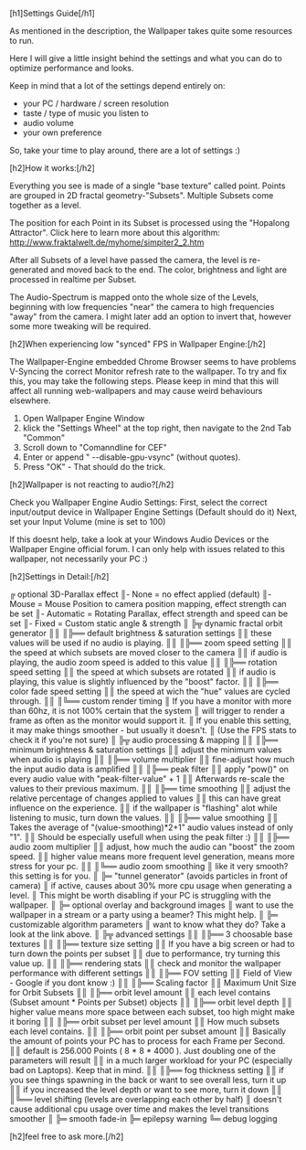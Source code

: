 [h1]Settings Guide[/h1]

As mentioned in the description, the Wallpaper takes quite some resources to run.

Here I will give a little insight behind the settings and what you can do to optimize performance and looks.

Keep in mind that a lot of the settings depend entirely on:
- your PC / hardware / screen resolution
- taste / type of music you listen to
- audio volume
- your own preference

So, take your time to play around, there are a lot of settings :)


[h2]How it works:[/h2]

Everything you see is made of a single "base texture" called point.
Points are grouped in 2D fractal geometry-"Subsets".
Multiple Subsets come together as a level.

The position for each Point in its Subset is processed using the "Hopalong Attractor".
Click here to learn more about this algorithm: http://www.fraktalwelt.de/myhome/simpiter2_2.htm

After all Subsets of a level have passed the camera, the level is re-generated and moved back to the end.
The color, brightness and light are processed in realtime per Subset.

The Audio-Spectrum is mapped onto the whole size of the Levels, beginning with low frequencies "near" the camera to high frequencies "away" from the camera. I might later add an option to invert that, however some more tweaking will be required.


[h2]When experiencing low "synced" FPS in Wallpaper Engine:[/h2]

The Wallpaper-Engine embedded Chrome Browser seems to have problems V-Syncing the correct Monitor refresh rate to the wallpaper.
To try and fix this, you may take the following steps. Please keep in mind that this will affect all running web-wallpapers
and may cause weird behaviours elsewhere.

1. Open Wallpaper Engine Window
2. klick the "Settings Wheel" at the top right, then navigate to the 2nd Tab "Common" 
3. Scroll down to "Comanndline for CEF"
4. Enter or append " --disable-gpu-vsync" (without quotes).
5. Press "OK" - That should do the trick.


[h2]Wallpaper is not reacting to audio?[/h2]

Check you Wallpaper Engine Audio Settings:
First, select the correct input/output device in Wallpaper Engine Settings (Default should do it)
Next, set your Input Volume (mine is set to 100)

If this doesnt help, take a look at your Windows Audio Devices or the Wallpaper Engine official forum.
I can only help with issues related to this wallpaper, not necessarily your PC :)


[h2]Settings in Detail:[/h2]

╔ optional 3D-Parallax effect
║- None = no effect applied (default)
║- Mouse = Mouse Position to camera position mapping, effect strength can be set
║- Automatic = Rotating Parallax, effect strength and speed can be set
║- Fixed = Custom static angle & strength
║
╠╦ dynamic fractal orbit generator
║║
║╠══ default brightness & saturation settings 
║║   these values will be used if no audio is playing.
║║
║╠══ zoom speed setting
║║   the speed at which subsets are moved closer to the camera
║║   if audio is playing, the audio zoom speed is added to this value
║║
║╠══ rotation speed setting
║║   the speed at which subsets are rotated
║║   if audio is playing, this value is slightly influenced by the "boost" factor.
║║
║╠══ color fade speed setting
║║   the speed at wich the "hue" values are cycled through.
║║
║╚══ custom render timing
║    If you have a monitor with more than 60hz, it is not 100% certain that the system
║    will trigger to render a frame as often as the monitor would support it. 
║    If you enable this setting, it may make things smoother - but usually it doesn't.
║    (Use the FPS stats to check it if you're not sure)
║
╠╦ audio processing & mapping
║║
║╠══ minimum brightness & saturation settings
║║   adjust the minimum values when audio is playing
║║
║╠══ volume multiplier
║║   fine-adjust how much the input audio data is amplified
║║
║╠══ peak filter
║║   apply "pow()" on every audio value with "peak-filter-value" + 1
║║   Afterwards re-scale the values to their previous maximum.
║║
║╠══ time smoothing
║║   adjust the relative percentage of changes applied to values
║║   this can have great influence on the experience.
║║   if the wallpaper is "flashing" alot while listening to music, turn down the values.
║║
║╠══ value smoothing
║║   Takes the average of "(value-smoothing)*2+1" audio values instead of only "1".
║║   Should be especially usefull when using the peak filter :)
║║
║╠══ audio zoom multiplier
║║   adjust, how much the audio can "boost" the zoom speed.
║║   higher value means more frequent level generation, means more stress for your pc.
║║
║╚══ audio zoom smoothing
║    like it very smooth? this setting is for you.
║
╠═ "tunnel generator" (avoids particles in front of camera)
║  if active, causes about 30% more cpu usage when generating a level.
║  This might be worth disabling if your PC is struggling with the wallpaper.
║
╠═ optional overlay and background images
║  want to use the wallpaper in a stream or a party using a beamer? This might help.
║
╠═ customizable algorithm parameters
║  want to know what they do? Take a look at the link above.
║
╠╦ advanced settings
║║
║╠══ 3 choosable base textures
║║
║╠══ texture size setting
║║   If you have a big screen or had to turn down the points per subset 
║║   due to performance, try turning this value up.
║║
║╠══ rendering stats
║║   check and monitor the wallpaper performance with different settings
║║
║╠══ FOV setting
║║   Field of View - Google if you dont know :)
║║
║╠══ Scaling factor
║║   Maximum Unit Size for Orbit Subsets
║║
║╠══ orbit level amount
║║   each level contains (Subset amount * Points per Subset) objects
║║
║╠══ orbit level depth
║║   higher value means more space between each subset, too high might make it boring
║║
║╠══ orbit subset per level amount
║║   How much subsets each level contains.
║║
║╠══ orbit point per subset amount
║║   Basically the amount of points your PC has to process for each Frame per Second.
║║   default is 256.000 Points ( 8 * 8 * 4000 ). Just doubling one of the parameters will result 
║║   in a much larger workload for your PC (especially bad on Laptops). Keep that in mind.
║║
║╠══ fog thickness setting
║║   if you see things spawning in the back or want to see overall less, turn it up
║║   if you increased the level depth or want to see more, turn it down
║║
║╚══ level shifting (levels are overlapping each other by half)
║    doesn't cause additional cpu usage over time and makes the level transitions smoother
║
╠═ smooth fade-in
╠═ epilepsy warning
╚═ debug logging


[h2]feel free to ask more.[/h2]